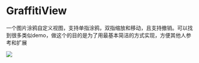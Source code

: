 # GraffitiView
一个图片涂鸦自定义视图，支持单指涂鸦，双指缩放和移动，且支持撤销。可以找到很多类似demo，做这个的目的是为了用最基本简洁的方式实现，方便其他人参考和扩展

![](https://github.com/yan269954107/GraffitiView/blob/master/demo.gif?raw=true)
